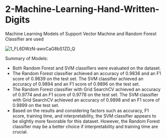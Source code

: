 # 2-Machine-Learning-Hand-Written-Digits
Machine Learning Models of Support Vector Machine and Random Forest Classifier are used


![1_FL6DWzN-awxCaG8bS1ZD_Q](https://github.com/GULUMSER50/2-Machine-Learning-Hand-Written-Digits/assets/108715553/db26e901-b905-49f4-b960-019eeec7deb6)

Summary of Models:

- Both Random Forest and SVM classifiers were evaluated on the dataset.
- The Random Forest classifier achieved an accuracy of 0.9836 and an F1 score of 0.9839 on the test set. The SVM classifier achieved an accuracy of 0.9894 and an F1 score of 0.9896 on the test set.
- The Random Forest classifier with Grid SearchCV achieved an accuracy of 0.9774 and an F1 score of 0.9778 on the test set. The SVM classifier with Grid SearchCV achieved an accuracy of 0.9898 and an F1 score of 0.9899 on the test set.
- Based on the results and considering factors such as accuracy, F1 score, training time, and interpretability, the SVM classifier appears to be slightly more favorable for this dataset. However, the Random Forest classifier may be a better choice if interpretability and training time are crucial.
